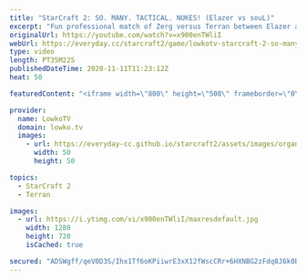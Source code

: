 ```yaml
---
title: "StarCraft 2: SO. MANY. TACTICAL. NUKES! (Elazer vs souL)"
excerpt: "Fun professional match of Zerg versus Terran between Elazer and souL. This late game focused Zerg versus Terran has tons of Tactical Nukes.  ByuN versus Lurkers: https://youtu.be/eLWJxqsr7gs  Become a YouTube member: https://lowko.tv/join Support my work on Patreon: http://www.patreon.com/lowkotv  My"
originalUrl: https://youtube.com/watch?v=x900enTWliI
webUrl: https://everyday.cc/starcraft2/game/lowkotv-starcraft-2-so-many-tactical-nukes-elazer-vs-soul/
type: video
length: PT35M22S
publishedDateTime: 2020-11-11T11:23:12Z
heat: 50

featuredContent: "<iframe width=\"800\" height=\"500\" frameborder=\"0\" src=\"https://www.youtube.com/embed/x900enTWliI\" allow=\"accelerometer; autoplay; encrypted-media; gyroscope; picture-in-picture\" allowfullscreen></iframe>"

provider:
  name: LowkoTV
  domain: lowko.tv
  images:
    - url: https://everyday-cc.github.io/starcraft2/assets/images/organizations/lowko.tv-50x50.jpg
      width: 50
      height: 50

topics:
  - StarCraft 2
  - Terran

images:
  - url: https://i.ytimg.com/vi/x900enTWliI/maxresdefault.jpg
    width: 1280
    height: 720
    isCached: true

secured: "ADSWgff/qeV0D3S/Ihx1Tf6oKPiiwrE3xX12fWscCRr+6HXNBG2zFdq8J6k0BCMHd+2hwXMesVSQHBk0gyNfpcWJXKa/dWZ+L5NEKkZLHAUZDeEEpIv6UGNphlPMTZ10tWbNCQcImhKo2/rDO45Rh66B/nmS7MPryyyRtirRnbDpGG43N2oOSUVvftDfsYzG/Jk8oQCUAojq7uzOQJ9xdwoHKgP7ZP8tGfs9o7jOxZjnFlmBySW//VNlX2wmM2rqbCFtffjSke4MdIpMYVdbAZTaqgcJDV7rB0nE+m4Loo9xVyFI23hs81+PaSPhporU1lDMgJA6NY/prpcau1Mh532oUr9uVNbktnWFDz96aad/1lpOCLB5hvEvY5HVwssqpxbepCmA487naoIsh99maA16V27oVFVIa8iFr3XIXWuTTnBZcvpZjYdQKYOda/fU;e7g2gscdfHOHp4R6yczc9Q=="
---
```


